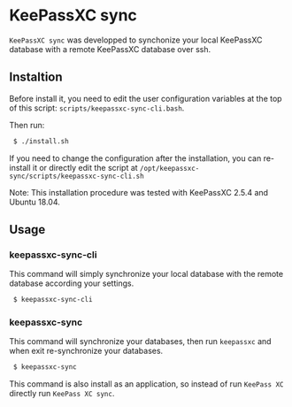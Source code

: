 # KeePassXC sync

`KeePassXC sync` was developped to synchonize your local KeePassXC database with a remote KeePassXC database over ssh.

## Instaltion

Before install it, you need to edit the user configuration variables at the top of this script: `scripts/keepassxc-sync-cli.bash`.

Then run:
```bash
 $ ./install.sh
```

If you need to change the configuration after the installation, you can re-install it or directly edit the script at `/opt/keepassxc-sync/scripts/keepassxc-sync-cli.sh`

Note: This installation procedure was tested with KeePassXC 2.5.4 and Ubuntu 18.04.

## Usage

### keepassxc-sync-cli

This command will simply synchronize your local database with the remote database according your settings.
```bash
 $ keepassxc-sync-cli
```

### keepassxc-sync

This command will synchronize your databases, then run `keepassxc` and when exit re-synchronize your databases.
```bash
 $ keepassxc-sync
```

This command is also install as an application, so instead of run `KeePass XC` directly run `KeePass XC sync`.
